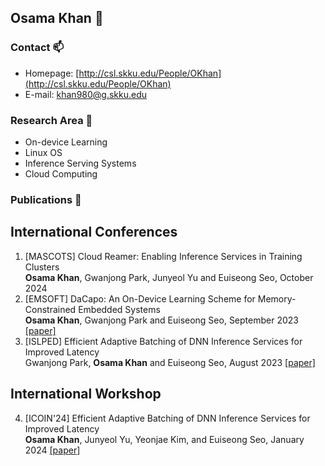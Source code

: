 ## Osama Khan 👋

### Contact 📫
- Homepage: [http://csl.skku.edu/People/OKhan](http://csl.skku.edu/People/OKhan)
- E-mail: khan980@g.skku.edu

### Research Area 🔭
- On-device Learning
- Linux OS
- Inference Serving Systems
- Cloud Computing

### Publications 📖
## International Conferences
1. [MASCOTS] Cloud Reamer: Enabling Inference Services in Training Clusters\
**Osama Khan**, Gwanjong Park, Junyeol Yu and Euiseong Seo, October 2024
2. [EMSOFT] DaCapo: An On-Device Learning Scheme for Memory-Constrained Embedded Systems\
**Osama Khan**, Gwanjong Park and Euiseong Seo, September 2023 [[paper]](https://dl.acm.org/doi/full/10.1145/3609121)
3. [ISLPED] Efficient Adaptive Batching of DNN Inference Services for Improved Latency\
Gwanjong Park, **Osama Khan** and Euiseong Seo, August 2023 [[paper]](https://ieeexplore.ieee.org/abstract/document/10244276)

## International Workshop
4. [ICOIN'24] Efficient Adaptive Batching of DNN Inference Services for Improved Latency\
**Osama Khan**, Junyeol Yu, Yeonjae Kim, and Euiseong Seo, January 2024 [[paper]](https://ieeexplore.ieee.org/abstract/document/10572152)



<!--

Here are some ideas to get you started:

- 🔭 I’m currently working on ...
- 🌱 I’m currently learning ...
- 👯 I’m looking to collaborate on ...
- 🤔 I’m looking for help with ...
- 💬 Ask me about ...
- 📫 How to reach me: ...
- 😄 Pronouns: ...
- ⚡ Fun fact: ...
-->
